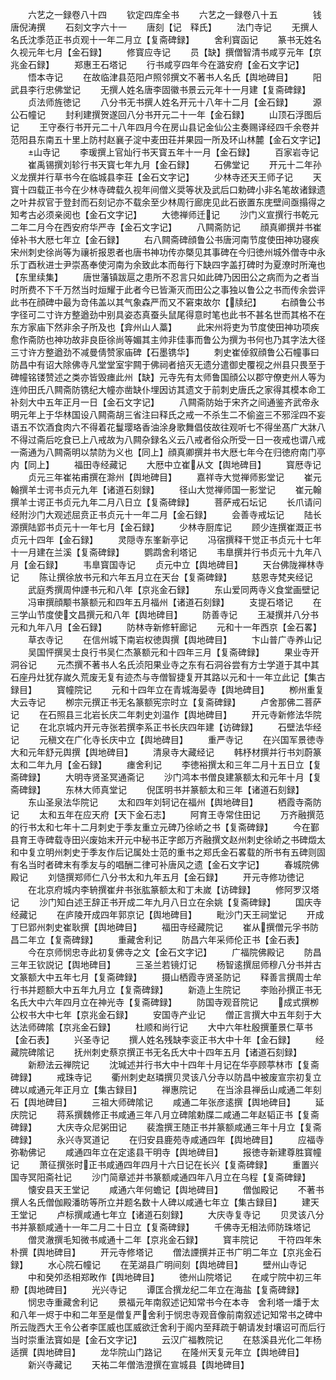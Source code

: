 <!-- { "loadSidebar": true } -->

　　六艺之一録卷八十四
　　钦定四库全书
　　六艺之一録卷八十五　　　　钱唐倪涛撰
　　石刻文字六十一
　　唐刻【记　释氏】
　　法门寺记
　　无撰人名氏沈季范正书贞观十一年二月立【复斋碑録】
　　舍利寳函记
　　篆书无姓名久视元年七月【金石録】
　　修寳应寺记
　　员【缺】撰僧智清书咸亨元年【京兆金石録】
　　郑惠王石塔记
　　行书咸亨四年今在潞安府【金石文字记】
　　悟本寺记
　　在故临津县范阳卢照邻撰文不著书人名氏【舆地碑目】
　　阳武县李行忠佛堂记
　　无撰人姓名唐李固徽书景云元年十一月建【复斋碑録】
　　贞法师旌徳记
　　八分书无书撰人姓名开元十八年十二月【金石録】
　　源公石幢记
　　封利建撰贺遂回八分书开元二十一年【金石録】
　　山顶石浮图后记
　　王守泰行书开元二十八年四月今在房山县记金仙公主奏赐译经四千余卷并范阳县东南五十里上防村赵襄子淀中麦田荘并果园一所及环山林麓【金石文字记】
　　山寺记
　　李瑗撰上官灿行书天寳五年十一月【金石録】
　　百家岩寺记
　　崔禹锡撰刘轸行书天寳七年九月【金石録】
　　石佛堂记
　　开元十二年孙义龙撰并行草书今在临城县李荘【金石文字记】
　　少林寺还天王师子记
　　天寳十四载正书今在少林寺碑载久视年间僧义奨等状及武后口勅碑小非名笔故诸録遗之叶井叔官于登封而石刻记亦不载余至少林周行廊庑见此石嵌置东庑壁间亟搨得之知考古必须亲阅也【金石文字记】
　　大徳禅师迁记
　　沙门义宣撰行书乾元二年二月今在西安府华严寺【金石文字记】
　　八闗斋防记
　　顔真卿撰并书崔倬补书大厯七年立【金石録】
　　右八闗斋碑顔鲁公书唐河南节度使田神功寝疾宋州刺史徐尚等为禳祈报恩者也唐书神功传亦槩见其事碑在今归徳州城外僧寺中永乐丁酉秋进士尹崇髙奉使河南为余致此本而毎行下缺四字盖打碑时为夏潦时所淹也【东里续集】
　　唐世藩镇跋扈之患所不忍言只如此碑乃因田公之病而为之者当时所费不下千万然当时烜耀于此者今已皆澌灭而田公之事独以鲁公之书而传余尝评此书在顔碑中最为竒伟盖以其气象森严而又不窘束故尔【牍纪】
　　右顔鲁公书字径可二寸许方整遒劲中别具姿态真蚕头鼠尾得意时笔也此书不甚名世而其格不在东方家庙下然非余子所及也【弇州山人藁】
　　此宋州将吏为节度使田神功项疾愈作斋防也神功故非良臣徐尚等媚其主帅非佳事而鲁公为撰为书何也乃其字法大径三寸许方整遒劲不减曼倩赞家庙碑【石墨镌华】
　　刺史崔倬叙顔鲁公石幢事曰防昌中有诏大除佛寺凡堂堂室宇闗于佛祠者掊灭无遗分遣御史覆视之州县只畏至于碑幢铭镂赞述之类亦皆毁瘗此州【缺】元寺先有太师鲁国顔公以郡守僚吏州人等为连帅田氏八闗斋防镌纪大幢亦凿缺仆埋因访其遗文于前刺史唐氏之家得其模本命工补刻大中五年正月一日【金石文字记】
　　八闗斋防始于宋齐之间通鉴齐武帝永明元年上于华林国设八闗斋胡三省注曰释氏之戒一不杀生二不偷盗三不邪淫四不妄语五不饮酒食肉六不得着花鬘璎珞香油涂身歌舞倡伎故往观听七不得坐髙广大牀八不得过斋后吃食已上八戒故为八闗杂録名义云八戒者俗众所受一日一夜戒也谓八戒一斋通为八闗斋明以禁防为义也【同上】顔真卿撰并书大厯七年今在归徳府南门亭内【同上】
　　福田寺经藏记
　　大厯中立崔从文【舆地碑目】
　　寳厯寺记
　　贞元三年崔祐甫撰在滁州【舆地碑目】
　　嘉祥寺大觉禅师影堂记
　　崔元翰撰羊士谔书贞元九年【诸道石刻録】
　　径山大觉禅师国一影堂记
　　崔元翰撰羊士谔正书贞元九年二月八日立【复斋碑録】
　　菩萨戒石坛记
　　长爪请问经附沙门大观述屈贲正书贞元十一年二月【金石録】
　　会善寺戒坛记
　　陆长源撰陆郢书贞元十一年七月【金石録】
　　少林寺厨库记
　　顾少连撰崔溉正书贞元十四年【金石録】
　　灵隠寺东峯新亭记
　　冯宿撰释干觉正书贞元十七年十一月建在兰溪【复斋碑録】
　　鹦鹉舍利塔记
　　韦臯撰并行书贞元十九年八月【金石録】
　　韦臯寳国寺记
　　贞元中立【舆地碑目】
　　天台佛陇禅林寺记
　　陈让撰徐放书元和六年五月立在天台【复斋碑録】
　　慈恩寺梵夹经记
　　武庭秀撰周仲諲书元和八年【京兆金石録】
　　东山爱同两寺义食堂画壁记
　　冯审撰顔颙书篆额元和四年五月福州【诸道石刻録】
　　支提石塔记
　　在三学山节度使文昌撰元和八年【舆地碑目】
　　防善寺记
　　王凝撰并八分书元和九年八月【金石録】
　　防林寺新修轩廊记
　　元和十一年西京【金石畧】
　　草衣寺记
　　在信州城下南岩权徳舆撰【舆地碑目】
　　卞山普广寺养山记
　　吴国怦撰吴士良行书吴仁杰篆额元和十四年三月【复斋碑録】
　　果业寺开洞谷记
　　元杰撰不著书人名氏浈阳果业寺之东有石洞谷尝有方士学道于其中其石座丹灶犹存嵗久荒废无复有迹杰与寺僧智捷复开其路以元和十一年立此记【集古録目】
　　寳幢院记
　　元和十四年立在青城海晏寺【舆地碑目】
　　栁州重复大云寺记
　　栁宗元撰正书无名篆额宪宗时立【复斋碑録】
　　卢舍那佛二菩萨记
　　在石照县三北岩长庆二年刺史刘温作【舆地碑目】
　　开元寺新修法华院记
　　在北京城内开元寺张若撰李系正书长庆四年建【访碑録】
　　石壁法华经记
　　元稹文在广化寺长庆中立【舆地碑目】
　　重严寺记
　　在兴国军景徳寺大和元年舒元舆撰【舆地碑目】
　　清泉寺大藏经记
　　韩杼材撰并行书刘蔚篆太和二年九月【金石録】
　　瘗舍利记
　　李徳裕撰太和三年二月十五日立【复斋碑録】
　　大明寺贤圣冥通斋记
　　沙门鸿本书僧良建篆额太和元年十月【复斋碑録】
　　东林大师真堂记
　　倪匡明书并篆额太和三年【诸道石刻録】
　　东山圣泉法华院记
　　太和四年刘轲记在福州【舆地碑目】
　　栖霞寺斋防记
　　太和五年在应天府【天下金石志】
　　阿育王寺常住田记
　　万齐融撰范的行书太和七年十二月刺史于季友重立元碑乃徐峤之书【复斋碑録】
　　今在鄞县育王寺碑载寺田兴废始末开元中秘书正字郎万齐融撰文赵州刺史徐峤之书碑燬太和中复立明州刺史于季友作后记属处士范的重书之郑氏金石畧载的所书有五碑则固有名当时者碑末有季友与的唱酬二律可补唐风之遗【金石文字记】
　　春城院佛殿记
　　刘慥撰郑师仁八分书太和九年五月【金石録】
　　开元寺修功徳记
　　在北京府城内李辀撰崔弁书张肱篆额太和丁未嵗【访碑録】
　　修阿罗汉塔记
　　沙门知白述王辞正书开成二年九月八日立在余姚【复斋碑録】
　　国庆寺经藏记
　　在庐陵开成四年郭京记【舆地碑目】
　　毗沙门天王祠堂记
　　开成丁巳郢州刺史崔耿撰【舆地碑目】
　　福田寺经藏院记
　　崔从撰僧元孚书防昌二年立【复斋碑録】
　　重藏舍利记
　　防昌六年采师伦正书【金石表】
　　今在京师悯忠寺此初复佛寺之文【金石文字记】
　　广福院佛殿记
　　防昌三年王钦説记【舆地碑目】
　　三圣兰若镜灯记
　　杨智逺撰屈师穆八分书并古文篆额大中五年七月【复斋碑録】
　　摄山栖霞寺贤圣防记
　　释善言撰周士牟行书并题额大中五年九月立【复斋碑録】
　　新造上生院记
　　李贻孙撰正书无名氏大中六年四月立在神光寺【复斋碑録】
　　防国寺观音院记
　　成式撰栁公权书大中七年【京兆金石録】
　　安国寺产业记
　　僧正言撰大中五年刻于大达法师碑隂【京兆金石録】
　　杜顺和尚行记
　　大中六年杜殷撰董景仁草书【金石表】
　　兴圣寺记
　　撰人姓名残缺李衮正书大中十年【金石録】
　　经藏院碑隂记
　　抚州刺史蔡京撰正书无名氏大中十四年五月【诸道石刻録】
　　新剙法云禅院记
　　沈瑊述并行书大中十四年十月记在华亭顾葶林市【复斋碑録】
　　戒珠寺记
　　衢州刺史赵璘撰贝灵该八分寺以防昌中被废宣宗初复立碑以咸通元年正月立【集古録目】
　　禅惠院记
　　在当涂县禅岳山咸通二年刻石【舆地碑目】
　　三祖大师碑隂记
　　咸通二年张彦逺撰【舆地碑目】
　　延庆院记
　　蒋系撰魏修正书咸通三年八月立碑隂勅牒二咸通二年赵韬正书【复斋碑録】
　　大庆寺众尼粥田记
　　裴澹撰王随正书并篆额咸通三年十月立【复斋碑録】
　　永兴寺冥道记
　　在归安县鹿苑寺咸通四年【舆地碑目】
　　应福寺弥勒佛记
　　咸通四年立在定逺县干明寺【舆地碑目】
　　报徳寺新建尊胜寳幢记
　　萧征撰张时正书咸通四年四月十六日记在长兴【复斋碑録】
　　重置兴国寺冥阳斋社记
　　沙门简章述并书篆额咸通四年八月立在乌程【复斋碑録】
　　懐安县天王堂记
　　咸通六年何蟾记【舆地碑目】
　　僧伽殿记
　　不著书撰人名氏僧伽殿潘昉等所立并题名数十人碑以咸通七年立【集古録目】
　　建天王堂记
　　卢标撰咸通七年立【诸道石刻録】
　　大庆寺复寺记
　　贝灵该八分书并篆额咸通十一年二月二十日立【复斋碑録】
　　千佛寺无相法师防珠塔记
　　僧灵澈撰毛知微书咸通十二年【京兆金石録】
　　寳丰院记
　　干符四年朱朴撰【舆地碑目】
　　开元寺修塔记
　　僧法諲撰并正书广明二年立【京兆金石録】
　　水心院石幢记
　　在芜湖县广明间刻【舆地碑目】
　　壁州山寺记
　　中和癸夘丞相郑畋作【舆地碑目】
　　徳州山院塔记
　　在咸宁院中初三年剙【舆地碑目】
　　光兴寺记
　　谭匡合撰龙纪二年立在海盐【复斋碑録】
　　悯忠寺重藏舍利记
　　景福元年南叙述记知常书今在本寺　舍利塔一燔于太和八年一烬于中和二年至是僧复严舍利于悯忠寺观音像前南叙述记知常书之碑中所云陇西大王令公者李匡威也匡威欲迁舍利于阁内至拜疏于朝请发封壤诏可而后行当时崇重法寳如是【金石文字记】
　　云汉广福教院记
　　在慈溪县光化二年杨适撰【舆地碑目】
　　龙华院山门路记
　　在隆州天复元年立【舆地碑目】
　　新兴寺藏记
　　天祐二年僧浩澄撰在宣城县【舆地碑目】
